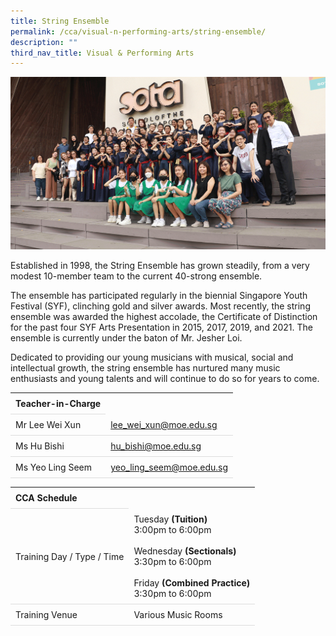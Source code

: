 ```yaml
---
title: String Ensemble
permalink: /cca/visual-n-performing-arts/string-ensemble/
description: ""
third_nav_title: Visual & Performing Arts
---
```

<style>
table {
  border-collapse: collapse;
  width: 100%;
}

th, td {
  padding: 8px;
  text-align: left;
  border-bottom: 1px solid #ddd;
}

tr:hover {background-color: #F5F5DC;}
</style>

<img src="/images/CCA/Strings/strings.gif">

<p>Established in 1998, the String Ensemble has grown steadily, from a very modest 10-member team to the current 40-strong ensemble.</p>
<p>The ensemble has participated regularly in the biennial Singapore Youth Festival (SYF), clinching gold and silver awards. Most recently, the string ensemble was awarded the highest accolade, the Certificate of Distinction for the past four SYF Arts Presentation in 2015, 2017, 2019, and 2021. The ensemble is currently under the baton of Mr. Jesher Loi.</p>
<p>Dedicated to providing our young musicians with musical, social and intellectual growth, the string ensemble has nurtured many music enthusiasts and young talents and will continue to do so for years to come.</p>

<table>
	<tbody><tr><th colspan="1">Teacher-in-Charge</th>
</tr><tr>
	<td rowspan="1">Mr Lee Wei Xun</td>
 <td><a target="" href="mailto:lee_wei_xun@moe.edu.sg">lee_wei_xun@moe.edu.sg</a></td>
	 	</tr>
<tr>
	<td rowspan="1">Ms Hu Bishi</td>
 <td><a target="" href="mailto:hu_bishi@moe.edu.sg">hu_bishi@moe.edu.sg</a></td>
	 	</tr>
		<tr>
	<td rowspan="1">Ms Yeo Ling Seem</td>
 <td><a target="" href="mailto:yeo_ling_seem@moe.edu.sg">yeo_ling_seem@moe.edu.sg</a></td>
	 	</tr>
	</tbody>
	</table>
<table>
	<tbody><tr><th colspan="1">CCA Schedule</th>
</tr><tr>
	<td rowspan="1"> Training Day / Type / Time</td>
		<td>Tuesday <b>(Tuition)</b><br>
	3:00pm to 6:00pm<br>
	<br>
			Wednesday <b>(Sectionals)</b><br>
	3:30pm to 6:00pm<br>
	<br>
			Friday <b>(Combined Practice)</b><br>
	3:30pm to 6:00pm
		</td>
	 	</tr>
<tr>
	<td rowspan="1">Training Venue</td>
 <td rowspan="1">Various Music Rooms</td>
	</tr>
</tbody>
</table>